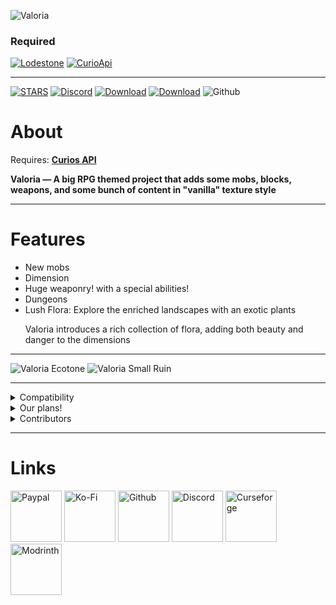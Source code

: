 ![Valoria](https://github.com/IriDark/Valoria/blob/main/icons/valoria_logo.png?raw=true)

### Required
[![Lodestone](https://img.shields.io/badge/%20-LODESTONE-5800ff?style=for-the-badge&color=5800ff&logo=curseforge&logoColor=5800ff&labelColor=FFFFFF)](https://www.curseforge.com/minecraft/mc-mods/lodestone)
[![CurioApi](https://img.shields.io/badge/%20-CURIOS%20API-000000?style=for-the-badge&color=d48526&logo=curseforge&logoColor=000000&labelColor=FFFFFF)](https://www.curseforge.com/minecraft/mc-mods/curios)

---

[![STARS](https://img.shields.io/github/stars/IriDark/Valoria?style=for-the-badge&label=%E2%AD%90%EF%B8%8FSTAR%20Valoria)](https://github.com/IriDark/Valoria)
[![Discord](https://img.shields.io/discord/1252898892882903082?style=for-the-badge&logo=discord&label=VALORIA)](https://discord.gg/wWdXpwuPmK)
[![Download](https://img.shields.io/curseforge/dt/698244?color=6aa84f&include_prereleases&label=Latest%20version&logo=curseforge&logoColor=white&style=for-the-badge)](https://www.curseforge.com/minecraft/mc-mods/valoria)
[![Download](https://img.shields.io/modrinth/dt/valoria?color=6aa84f&include_prereleases&label=Latest%20version&logo=modrinth&logoColor=white&style=for-the-badge)](https://modrinth.com/mod/valoria)
![Github](https://img.shields.io/github/issues-pr/IriDark/Valoria?color=6aa84f&include_prereleases&label=ISSUES%20|%20PR&logo=github&logoColor=white&style=for-the-badge)


# About
Requires: [**Curios API**](https://modrinth.com/mod/curios)

**Valoria — A big RPG themed project that adds some mobs, blocks, weapons, and some bunch of content in "vanilla" texture style**

---
# Features
- New mobs 
- Dimension
- Huge weaponry! with a special abilities!
- Dungeons
- Lush Flora:
Explore the enriched landscapes with an exotic plants <p> Valoria introduces a rich collection of flora, adding both beauty and danger to the dimensions

---

![Valoria Ecotone](https://github.com/IriDark/Valoria/blob/main/icons/valoria_ecotone_biome.png?raw=true)
![Valoria Small Ruin](https://github.com/IriDark/Valoria/blob/main/icons/valoria_small_ruin.png?raw=true)

---

<details> <summary> Compatibility </summary>

- Compatible: [**Jade**](https://modrinth.com/mod/jade)  
- Compatible: [**Jeed**](https://modrinth.com/mod/just-enough-effect-descriptions-jeed)  
- Compatible: [**Tetra**](https://modrinth.com/mod/tetra)  
- Compatible: [**Enchantment Descriptions**](https://modrinth.com/mod/enchantment-descriptions)

</details> <details> <summary>Our plans!</summary>

- Bosses
- Tons of new mobs
- More unique items and their mechanics
- And more!
</details> <details> <summary> Contributors </summary>

- MaxBogomol `| Code |`
- AstemirDev `| Code |`
- Ruthenium `| Russian Translate |`
- Auriny `| Code | Testing |`
- Skoow `| Code |`
- Gato `| Models |`
- KoteykaTheCat `| Done a portfolio page for me! |`
- TerraPrime
- GraFik
- Wosaj
- FoxPlane
- Rainach
- .sweetberries
- Feimos
- Avacuoss

</details>

---

# Links

[<img alt="Paypal" height="82" src="https://github.com/IriDark/Valoria/blob/main/icons/pp.png?raw=true" width="82"/>](https://www.paypal.com/donate/?hosted_button_id=2VUEXEBSWEXUA)
[<img alt="Ko-Fi" height="82" src="https://github.com/IriDark/Valoria/blob/main/icons/kofi.png?raw=true" width="82"/>](https://ko-fi.com/idark)
[<img alt="Github" height="82" src="https://github.com/IriDark/Valoria/blob/main/icons/github.png?raw=true" width="82"/>](https://github.com/IriDark/Valoria)
[<img alt="Discord" height="82" src="https://github.com/IriDark/Valoria/blob/main/icons/discord.png?raw=true" width="82"/>](https://discord.gg/wWdXpwuPmK)
[<img alt="Curseforge" height="82" src="https://github.com/IriDark/Valoria/blob/main/icons/curseforge.png?raw=true" width="82"/>](https://www.curseforge.com/minecraft/mc-mods/valoria)
[<img alt="Modrinth" height="82" src="https://github.com/IriDark/Valoria/blob/main/icons/modrinth.png?raw=true" width="82"/>](https://modrinth.com/mod/valoria)
